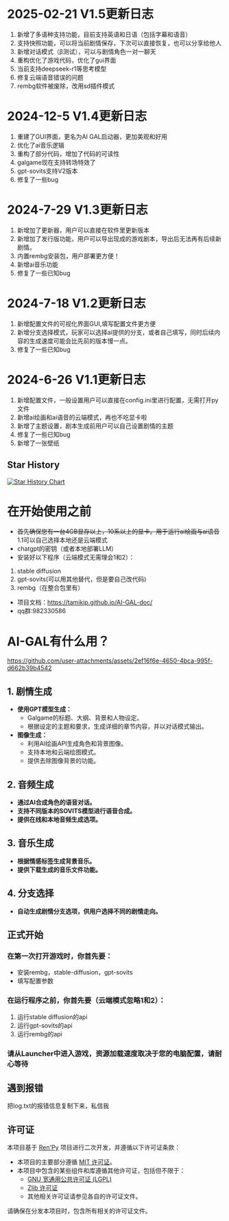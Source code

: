 # 2025-02-21 V1.5更新日志
1. 新增了多语种支持功能，目前支持英语和日语（包括字幕和语音）
2. 支持快照功能，可以将当前剧情保存，下次可以直接恢复，也可以分享给他人
3. 新增对话模式（β测试），可以与剧情角色一对一聊天
4. 重构优化了游戏代码，优化了gui界面
5. 当前支持deepseek-r1等思考模型
6. 修复云端语音错误的问题
7. rembg软件被废除，改用sd插件模式

# 2024-12-5 V1.4更新日志
1. 重建了GUI界面，更名为AI GAL启动器，更加美观和好用
2. 优化了ai音乐逻辑
3. 重构了部分代码，增加了代码的可读性
4. galgame现在支持转场特效了
5. gpt-sovits支持V2版本
6. 修复了一些bug

# 2024-7-29 V1.3更新日志
1. 新增加了更新器，用户可以直接在软件里更新版本
2. 新增加了发行版功能，用户可以导出现成的游戏剧本，导出后无法再有后续新剧情。
3. 内置rembg安装包，用户部署更方便！
4. 新增ai音乐功能
5. 修复了一些已知bug

# 2024-7-18 V1.2更新日志
1. 新增配置文件的可视化界面GUI,填写配置文件更方便
2. 新增分支选择模式，玩家可以选择ai提供的分支，或者自己填写，同时后续内容的生成速度可能会比先前的版本慢一点。
3. 修复了一些已知bug

# 2024-6-26 V1.1更新日志
1. 新增配置文件，一般设置用户可以直接在config.ini里进行配置，无需打开py文件
2. 新增ai绘画和ai语音的云端模式，再也不吃显卡啦
3. 新增了主题设置，剧本生成前用户可以自己设置剧情的主题
4. 修复了一些已知bug
5. 新增了一张壁纸

## Star History

[![Star History Chart](https://api.star-history.com/svg?repos=tamikip/AI-GAL&type=Date)](https://star-history.com/#tamikip/AI-GAL&Date)


# 在开始使用之前
- ~~首先确保您有一台4GB显存以上，10系以上的显卡。用于运行ai绘画与ai语音~~ 1.1可以自己选择本地还是云端模式
- chatgpt的密钥（或者本地部署LLM）
- 安装好以下程序（云端模式无需理会1和2）：
1. stable diffusion
2. gpt-sovits(可以用其他替代，但是要自己改代码)
3. rembg（在整合包里有）


- 项目文档：https://tamikip.github.io/AI-GAL-doc/
- qq群:982330586
# AI-GAL有什么用？
https://github.com/user-attachments/assets/2ef16f6e-4650-4bca-995f-d662b39b4542


## 1. 剧情生成
- **使用GPT模型生成：**  
  - Galgame的标题、大纲、背景和人物设定。  
  - 根据设定的主题和要求，生成详细的章节内容，并以对话模式输出。
- **图像生成：**  
  - 利用AI绘画API生成角色和背景图像。  
  - 支持本地和云端绘图模式。  
  - 提供去除图像背景的功能。

## 2. 音频生成
- **通过AI合成角色的语音对话。**  
- **支持不同版本的SOVITS模型进行语音合成。**  
- **提供在线和本地音频生成选项。**

## 3. 音乐生成
- **根据情感标签生成背景音乐。**  
- **提供下载生成的音乐文件功能。**


## 4. 分支选择
- **自动生成剧情分支选项，供用户选择不同的剧情走向。**

## 正式开始
### 在第一次打开游戏时，你首先要：
- 安装rembg，stable-diffusion，gpt-sovits
- 填写配置参数
### 在运行程序之前，你首先要（云端模式忽略1和2）：
1. 运行stable diffusion的api
2. 运行gpt-sovits的api
3. 运行rembg的api

### 请从Launcher中进入游戏，资源加载速度取决于您的电脑配置，请耐心等待

## 遇到报错
把log.txt的报错信息复制下来，私信我
## 许可证

本项目基于 [Ren'Py](https://www.renpy.org/) 项目进行二次开发，并遵循以下许可证条款：

- 本项目的主要部分遵循 [MIT 许可证](LICENSE)。
- 本项目中包含的某些组件和库遵循其他许可证，包括但不限于：
  - [GNU 宽通用公共许可证 (LGPL)](https://www.gnu.org/licenses/lgpl-3.0.html)
  - [Zlib 许可证](https://opensource.org/licenses/Zlib)
  - 其他相关许可证请参见各自的许可证文件。

请确保在分发本项目时，包含所有相关的许可证文件。



